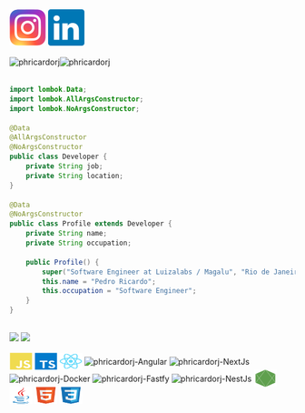 <div> 
  <a href="https://instagram.com/phricardorj" target="_blank" rel="noopener"><img src="https://github.com/CLorant/readme-social-icons/blob/main/large/filled/instagram.svg" target="_blank"></a>
  <a href="https://www.linkedin.com/in/phricardorj" target="_blank" rel="noopener"><img src="https://raw.githubusercontent.com/CLorant/readme-social-icons/main/large/filled/linkedin.svg" target="_blank"></a> 
</div>

<br>

<div style="display: flex">
<img src = "https://komarev.com/ghpvc/?username=phricardorj&label=Profile%20views&color=00ee64" alt="phricardorj"  style="float:right, margin-right:10px"/>
<img src="https://img.shields.io/github/followers/phricardorj?label=Follow&color=00ee64" alt="phricardorj" style="float:left" />
</div>

<br>

```java
import lombok.Data;
import lombok.AllArgsConstructor;
import lombok.NoArgsConstructor;

@Data
@AllArgsConstructor
@NoArgsConstructor
public class Developer {
    private String job;
    private String location;
}

@Data
@NoArgsConstructor
public class Profile extends Developer {
    private String name;
    private String occupation;

    public Profile() {
        super("Software Engineer at Luizalabs / Magalu", "Rio de Janeiro / RJ");
        this.name = "Pedro Ricardo";
        this.occupation = "Software Engineer";
    }
}
```

<br>

<div>
<img height="180em" src="https://github-readme-stats.vercel.app/api/top-langs/?username=phricardorj&title_color=00ee64&text_color=fff&icon_color=fff&bg_color=181818" />
<img height="180em" src="https://github-readme-stats.vercel.app/api?username=phricardorj&show_icons=true&title_color=00ee64&text_color=fff&icon_color=00ee64&bg_color=181818" />
</div>

<br>

<div style="display: inline_block">
  <img align="center" alt="phricardorj-Js" height="30" width="40" src="https://raw.githubusercontent.com/devicons/devicon/master/icons/javascript/javascript-plain.svg">
  <img align="center" alt="phricardorj-Ts" height="30" width="40" src="https://raw.githubusercontent.com/devicons/devicon/master/icons/typescript/typescript-plain.svg">
  <img align="center" alt="phricardorj-React" height="30" width="40" src="https://raw.githubusercontent.com/devicons/devicon/master/icons/react/react-original.svg">
  <img align="center" alt="phricardorj-Angular" height="30" width="40" src="https://cdn.jsdelivr.net/gh/devicons/devicon/icons/angularjs/angularjs-plain.svg">
  <img align="center" alt="phricardorj-NextJs" height="30" width="40" src="https://cdn.jsdelivr.net/gh/devicons/devicon/icons/nextjs/nextjs-plain.svg">
  <img align="center" alt="phricardorj-Docker" height="30" width="40" src="https://cdn.jsdelivr.net/gh/devicons/devicon/icons/docker/docker-plain.svg">
  <img align="center" alt="phricardorj-Fastfy" height="30" width="40" src="https://cdn.jsdelivr.net/gh/devicons/devicon/icons/fastapi/fastapi-plain.svg">
  <img align="center" alt="phricardorj-NestJs" height="30" width="40" src="https://cdn.jsdelivr.net/gh/devicons/devicon/icons/nestjs/nestjs-original.svg">
  <img align="center" alt="phricardorj-NodeJs" height="30" width="40" src="https://raw.githubusercontent.com/devicons/devicon/00f02ef57fb7601fd1ddcc2fe6fe670fef3ae3e4/icons/nodejs/nodejs-plain.svg">
  <img align="center" alt="phricardorj-Java" height="30" width="40" src="https://raw.githubusercontent.com/devicons/devicon/master/icons/java/java-original.svg">
  <img align="center" alt="phricardorj-HTML" height="30" width="40" src="https://raw.githubusercontent.com/devicons/devicon/master/icons/html5/html5-original.svg">
  <img align="center" alt="phricardorj-CSS" height="30" width="40" src="https://raw.githubusercontent.com/devicons/devicon/master/icons/css3/css3-original.svg">
</img>




